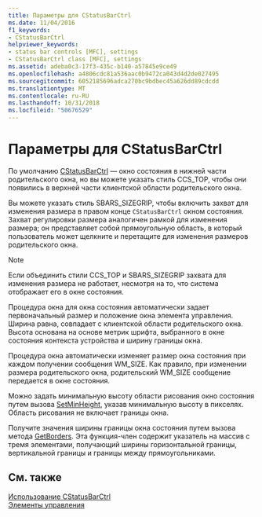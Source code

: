 ```yaml
---
title: Параметры для CStatusBarCtrl
ms.date: 11/04/2016
f1_keywords:
- CStatusBarCtrl
helpviewer_keywords:
- status bar controls [MFC], settings
- CStatusBarCtrl class [MFC], settings
ms.assetid: adeba0c3-17f3-435c-b140-a57845e9ce49
ms.openlocfilehash: a4806cdc81a536aac0b9472ca043d4d2de027495
ms.sourcegitcommit: 6052185696adca270bc9bdbec45a626dd89cdcdd
ms.translationtype: MT
ms.contentlocale: ru-RU
ms.lasthandoff: 10/31/2018
ms.locfileid: "50676529"
---
```

# <a name="settings-for-the-cstatusbarctrl"></a>Параметры для CStatusBarCtrl

По умолчанию [CStatusBarCtrl](../mfc/reference/cstatusbarctrl-class.md) — окно состояния в нижней части родительского окна, но вы можете указать стиль CCS_TOP, чтобы они появились в верхней части клиентской области родительского окна.

Вы можете указать стиль SBARS_SIZEGRIP, чтобы включить захват для изменения размера в правом конце `CStatusBarCtrl` окном состояния. Захват регулировки размера аналогичен рамкой для изменения размера; он представляет собой прямоугольную область, в который пользователь может щелкните и перетащите для изменения размеров родительского окна.

> [!NOTE]
>  Если объединить стили CCS_TOP и SBARS_SIZEGRIP захвата для изменения размера не работает, несмотря на то, что система отображает его в окне состояния.

Процедура окна для окна состояния автоматически задает первоначальный размер и положение окна элемента управления. Ширина равна, совпадает с клиентской области родительского окна. Высота основана на основе метрик шрифта, выбранного в окне состояния контекста устройства и ширину границы окна.

Процедура окна автоматически изменяет размер окна состояния при каждом получении сообщения WM_SIZE. Как правило, при изменении размера родительского окна, родительский WM_SIZE сообщение передается в окне состояния.

Можно задать минимальную высоту области рисования окно состояния путем вызова [SetMinHeight](../mfc/reference/cstatusbarctrl-class.md#setminheight), указав минимальную высоту в пикселях. Область рисования не включает границы окна.

Получите значения ширины границы окна состояния путем вызова метода [GetBorders](../mfc/reference/cstatusbarctrl-class.md#getborders). Эта функция-член содержит указатель на массив с тремя элементами, получающий ширины горизонтальной границы, вертикальной границы и границы между прямоугольниками.

## <a name="see-also"></a>См. также

[Использование CStatusBarCtrl](../mfc/using-cstatusbarctrl.md)<br/>
[Элементы управления](../mfc/controls-mfc.md)

